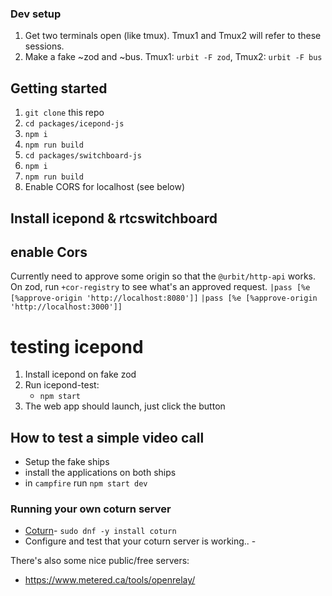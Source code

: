 ### Dev setup
1. Get two terminals open (like tmux). Tmux1 and Tmux2 will refer to these sessions.
2. Make a fake ~zod and ~bus. Tmux1: `urbit -F zod`, Tmux2: `urbit -F bus`


## Getting started
1. `git clone` this repo
2. `cd packages/icepond-js`
3. `npm i`
4. `npm run build`
5. `cd packages/switchboard-js`
6. `npm i`
7. `npm run build`
8. Enable CORS for localhost (see below) 


## Install icepond & rtcswitchboard

## enable Cors
Currently need to approve some origin so that the `@urbit/http-api` works.
On zod, run `+cor-registry` to see what's an approved request.
`|pass [%e [%approve-origin 'http://localhost:8080']]`
`|pass [%e [%approve-origin 'http://localhost:3000']]`



# testing icepond
1. Install icepond on fake zod
2. Run icepond-test: 
    - `npm start`
3. The web app should launch, just click the button



## How to test a simple video call
* Setup the fake ships
* install the applications on both ships
* in `campfire` run `npm start dev`


### Running your own coturn server
* [Coturn](https://github.com/coturn/coturn)- `sudo dnf -y install coturn`
* Configure and test that your coturn server is working..       - 

There's also some nice public/free servers:
* https://www.metered.ca/tools/openrelay/


